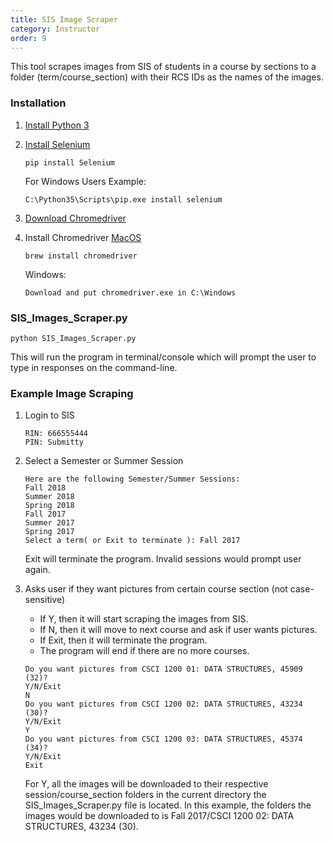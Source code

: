 ```yaml
---
title: SIS Image Scraper
category: Instructor
order: 9
---
```


This tool scrapes images from SIS of students in a course by sections to a folder
(term/course_section) with their RCS IDs as the names of the images.

### Installation
1.  [Install Python 3](https://www.python.org/downloads/)

2.  [Install Selenium](http://selenium-python.readthedocs.io/installation.html)
    ```
    pip install Selenium
    ```
    For Windows Users Example:
    ```
    C:\Python35\Scripts\pip.exe install selenium
    ```

3.  [Download    Chromedriver](https://sites.google.com/a/chromium.org/chromedriver/downloads)

4.  Install Chromedriver
    [MacOS](https://www.kenst.com/2015/03/installing-chromedriver-on-mac-osx/)
    ```
    brew install chromedriver
    ```
    Windows:
    ```
    Download and put chromedriver.exe in C:\Windows
    ```

### SIS_Images_Scraper.py

```
python SIS_Images_Scraper.py
```
This will run the program in terminal/console which will prompt the user to type in responses on the command-line.

### Example Image Scraping

1.  Login to SIS

    ```
    RIN: 666555444
    PIN: Submitty
    ```

2.  Select a Semester or Summer Session

    ```
    Here are the following Semester/Summer Sessions:
    Fall 2018
    Summer 2018
    Spring 2018
    Fall 2017
    Summer 2017
    Spring 2017
    Select a term( or Exit to terminate ): Fall 2017
    ```
    Exit will terminate the program. Invalid sessions would prompt user again.

3.  Asks user if they want pictures from certain course section (not case-sensitive)
    * If Y, then it will start scraping the images from SIS.
    * If N, then it will move to next course and ask if user wants pictures.
    * If Exit, then it will terminate the program.
    * The program will end if there are no more courses.
    ```
    Do you want pictures from CSCI 1200 01: DATA STRUCTURES, 45909 (32)?
    Y/N/Exit
    N
    Do you want pictures from CSCI 1200 02: DATA STRUCTURES, 43234 (30)?
    Y/N/Exit
    Y
    Do you want pictures from CSCI 1200 03: DATA STRUCTURES, 45374 (34)?
    Y/N/Exit
    Exit
    ```
    For Y, all the images will be downloaded to their respective session/course_section
    folders in the current directory the SIS_Images_Scraper.py file is located. In this example,
    the folders the images would be downloaded to is Fall 2017/CSCI 1200 02: DATA STRUCTURES, 43234 (30).
